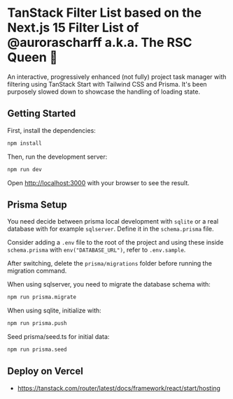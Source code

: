 # TanStack Filter List based on the Next.js 15 Filter List of @aurorascharff a.k.a. The RSC Queen 👸

An interactive, progressively enhanced (not fully) project task manager with filtering using TanStack Start with Tailwind CSS and Prisma. It's been purposely slowed down to showcase the handling of loading state.

## Getting Started

First, install the dependencies:

```bash
npm install
```

Then, run the development server:

```bash
npm run dev
```

Open [http://localhost:3000](http://localhost:3000) with your browser to see the result.

## Prisma Setup

You need decide between prisma local development with `sqlite` or a real database with for example `sqlserver`. Define it in the `schema.prisma` file.

Consider adding a `.env` file to the root of the project and using these inside `schema.prisma` with `env("DATABASE_URL")`, refer to `.env.sample`.

After switching, delete the `prisma/migrations` folder before running the migration command.

When using sqlserver, you need to migrate the database schema with:

```bash
npm run prisma.migrate
```

When using sqlite, initialize with:

```bash
npm run prisma.push
```

Seed prisma/seed.ts for initial data:

```sh
npm run prisma.seed
```

## Deploy on Vercel
- https://tanstack.com/router/latest/docs/framework/react/start/hosting
